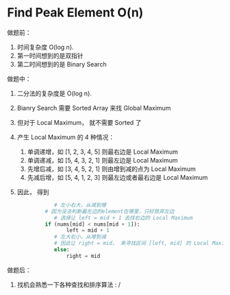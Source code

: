 # Find Peak Element O(n)

做题前：

1.  时间复杂度 O(log n).
2. 第一时间想到的是双指针
3. 第二时间想到的是 Binary Search



做题中：

1. 二分法的复杂度是 O(log n).

2. Bianry Search 需要 Sorted Array 来找 Global Maximum

3. 但对于 Local Maximum， 就不需要 Sorted 了

4. 产生 Local Maximum 的 4 种情况：

   1. 单调递增，如 [1, 2, 3, 4, 5] 则最右边是 Local Maximum
   2. 单调递减，如 [5, 4, 3, 2, 1] 则最左边是 Local Maximum
   3. 先增后减，如 [3, 4, 5, 2, 1] 则由增到减的点为 Local Maximum
   4. 先减后增，如 [5, 4, 1, 2, 3] 则最左边或者最右边是 Local Maximum 

5. 因此， 得到

   ```python
               # 左小右大，从减到增
       		# 因为没法判断最左边的element在哪里，只好放弃左边
               # 选择让 left = mid + 1 去找右边的 Local Maximum
       		if (nums[mid] < nums[mid + 1]):
                   left = mid + 1
               # 左大右小，从增到减
               # 因此让 right = mid， 来寻找区间 [left, mid] 的 Local Maximum
               else:
                   right = mid
   ```

   

做题后：

1.  找机会熟悉一下各种查找和排序算法 : /

